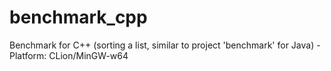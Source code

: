 # benchmark_cpp
Benchmark for C++ (sorting a list, similar to project 'benchmark' for Java) - Platform: CLion/MinGW-w64 
